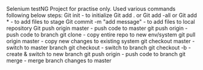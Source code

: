 Selenium testNG Project for practise only.
Used various commands following below steps:
Git init - to initialize
Git add . or Git add -all or Git add * - to add files to stage
Git commit -m "add message" - to add files to local repository
Git push origin master - push code to master
git push origin <branch> - push code to branch
git clone - copy entire repo to new env/system
git pull origin master - copy new changes to existing system
git checkout master - switch to master branch
git checkout <branch> - switch to branch
git checkout -b <branch> - create & switch to new branch
git push origin <branch> - push code to branch
git merge <branch> - merge branch changes to master
